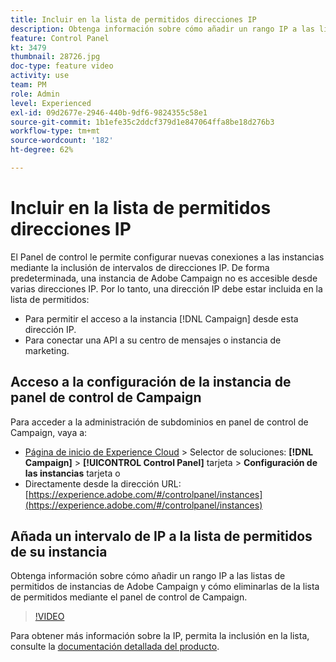 ```yaml
---
title: Incluir en la lista de permitidos direcciones IP
description: Obtenga información sobre cómo añadir un rango IP a las listas de permitidos de instancias de Adobe Campaign y cómo eliminarlas de la lista de permitidos mediante el panel de control de Campaign.
feature: Control Panel
kt: 3479
thumbnail: 28726.jpg
doc-type: feature video
activity: use
team: PM
role: Admin
level: Experienced
exl-id: 09d2677e-2946-440b-9df6-9824355c58e1
source-git-commit: 1b1efe35c2ddcf379d1e847064ffa8be18d276b3
workflow-type: tm+mt
source-wordcount: '182'
ht-degree: 62%

---
```


# Incluir en la lista de permitidos direcciones IP

El Panel de control le permite configurar nuevas conexiones a las instancias mediante la inclusión de intervalos de direcciones IP. De forma predeterminada, una instancia de Adobe Campaign no es accesible desde varias direcciones IP. Por lo tanto, una dirección IP debe estar incluida en la lista de permitidos:

* Para permitir el acceso a la instancia [!DNL Campaign] desde esta dirección IP.
* Para conectar una API a su centro de mensajes o instancia de marketing.

## Acceso a la configuración de la instancia de panel de control de Campaign

Para acceder a la administración de subdominios en panel de control de Campaign, vaya a:

* [Página de inicio de Experience Cloud](https://experience.adobe.com/#/home) > Selector de soluciones: **[!DNL Campaign]** > **[!UICONTROL Control Panel]** tarjeta > **Configuración de las instancias** tarjeta
o
* Directamente desde la dirección URL: [https://experience.adobe.com/#/controlpanel/instances](https://experience.adobe.com/#/controlpanel/instances)

## Añada un intervalo de IP a la lista de permitidos de su instancia

Obtenga información sobre cómo añadir un rango IP a las listas de permitidos de instancias de Adobe Campaign y cómo eliminarlas de la lista de permitidos mediante el panel de control de Campaign.

>[!VIDEO](https://video.tv.adobe.com/v/28726?quality=12&learn=0n)

Para obtener más información sobre la IP, permita la inclusión en la lista, consulte la [documentación detallada del producto](https://experienceleague.adobe.com/docs/control-panel/using/sftp-management/ip-range-allow-listing.html?lang=es).
